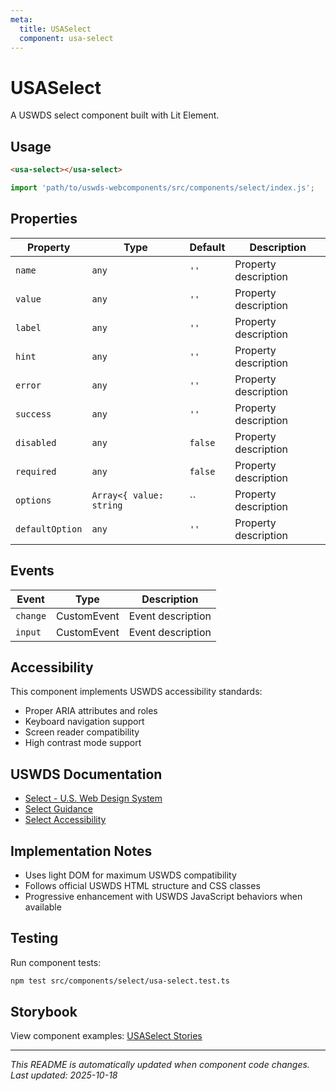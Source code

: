 ```yaml
---
meta:
  title: USASelect
  component: usa-select
---
```


# USASelect

A USWDS select component built with Lit Element.

## Usage

```html
<usa-select></usa-select>
```

```javascript
import 'path/to/uswds-webcomponents/src/components/select/index.js';
```

## Properties

| Property | Type | Default | Description |
|----------|------|---------|-------------|
| `name` | `any` | `''` | Property description |
| `value` | `any` | `''` | Property description |
| `label` | `any` | `''` | Property description |
| `hint` | `any` | `''` | Property description |
| `error` | `any` | `''` | Property description |
| `success` | `any` | `''` | Property description |
| `disabled` | `any` | `false` | Property description |
| `required` | `any` | `false` | Property description |
| `options` | `Array<{ value: string` | `` | Property description |
| `defaultOption` | `any` | `''` | Property description |

## Events

| Event | Type | Description |
|-------|------|-------------|
| `change` | CustomEvent | Event description |
| `input` | CustomEvent | Event description |

## Accessibility

This component implements USWDS accessibility standards:

- Proper ARIA attributes and roles
- Keyboard navigation support
- Screen reader compatibility
- High contrast mode support

## USWDS Documentation

- [Select - U.S. Web Design System](https://designsystem.digital.gov/components/select/)
- [Select Guidance](https://designsystem.digital.gov/components/select/#guidance)
- [Select Accessibility](https://designsystem.digital.gov/components/select/#accessibility)

## Implementation Notes

- Uses light DOM for maximum USWDS compatibility
- Follows official USWDS HTML structure and CSS classes
- Progressive enhancement with USWDS JavaScript behaviors when available

## Testing

Run component tests:

```bash
npm test src/components/select/usa-select.test.ts
```

## Storybook

View component examples: [USASelect Stories](http://localhost:6006/?path=/story/components-select)

---

_This README is automatically updated when component code changes._
_Last updated: 2025-10-18_
